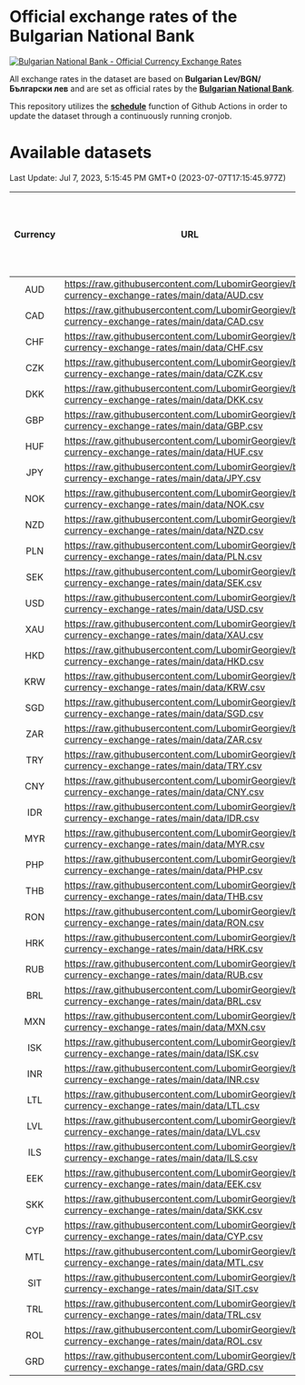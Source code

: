 # Official exchange rates of the Bulgarian National Bank

[![Bulgarian National Bank - Official Currency Exchange Rates](https://github.com/LubomirGeorgiev/bnb-currency-exchange-rates/actions/workflows/update-rates.yml/badge.svg?branch=main)](https://github.com/LubomirGeorgiev/bnb-currency-exchange-rates/actions/workflows/update-rates.yml)

All exchange rates in the dataset are based on **Bulgarian Lev/BGN/Български лев** and are set as official rates by the [**Bulgarian National Bank**](https://www.bnb.bg/Statistics/StExternalSector/StExchangeRates/StERForeignCurrencies/index.htm?toLang=_EN).

This repository utilizes the [**schedule**](https://docs.github.com/en/actions/reference/events-that-trigger-workflows) function of Github Actions in order to update the dataset through a continuously running cronjob.

# Available datasets

<!-- START LINKS (DO NOT EVER FU*ING DELETE THIS COMMENT FOR THE LOVE OF YOUR LIFE!!! IF YOU ARE CURIOS HOW IT WORKS, YOU CAN HAVE A LOOK AT ./src/updateReadme.ts) -->

Last Update: Jul 7, 2023, 5:15:45 PM GMT+0 (2023-07-07T17:15:45.977Z)

| Currency | URL                                                                                             | Number of records | Number of missing days that were filled in |
| :------: | ----------------------------------------------------------------------------------------------- | :---------------: | :----------------------------------------: |
|   AUD    | https://raw.githubusercontent.com/LubomirGeorgiev/bnb-currency-exchange-rates/main/data/AUD.csv |       8684        |                    2691                    |
|   CAD    | https://raw.githubusercontent.com/LubomirGeorgiev/bnb-currency-exchange-rates/main/data/CAD.csv |       8684        |                    2691                    |
|   CHF    | https://raw.githubusercontent.com/LubomirGeorgiev/bnb-currency-exchange-rates/main/data/CHF.csv |       8684        |                    2691                    |
|   CZK    | https://raw.githubusercontent.com/LubomirGeorgiev/bnb-currency-exchange-rates/main/data/CZK.csv |       8684        |                    2691                    |
|   DKK    | https://raw.githubusercontent.com/LubomirGeorgiev/bnb-currency-exchange-rates/main/data/DKK.csv |       8684        |                    2691                    |
|   GBP    | https://raw.githubusercontent.com/LubomirGeorgiev/bnb-currency-exchange-rates/main/data/GBP.csv |       8684        |                    2691                    |
|   HUF    | https://raw.githubusercontent.com/LubomirGeorgiev/bnb-currency-exchange-rates/main/data/HUF.csv |       8684        |                    2691                    |
|   JPY    | https://raw.githubusercontent.com/LubomirGeorgiev/bnb-currency-exchange-rates/main/data/JPY.csv |       8684        |                    2691                    |
|   NOK    | https://raw.githubusercontent.com/LubomirGeorgiev/bnb-currency-exchange-rates/main/data/NOK.csv |       8684        |                    2691                    |
|   NZD    | https://raw.githubusercontent.com/LubomirGeorgiev/bnb-currency-exchange-rates/main/data/NZD.csv |       8684        |                    2691                    |
|   PLN    | https://raw.githubusercontent.com/LubomirGeorgiev/bnb-currency-exchange-rates/main/data/PLN.csv |       8684        |                    2691                    |
|   SEK    | https://raw.githubusercontent.com/LubomirGeorgiev/bnb-currency-exchange-rates/main/data/SEK.csv |       8684        |                    2691                    |
|   USD    | https://raw.githubusercontent.com/LubomirGeorgiev/bnb-currency-exchange-rates/main/data/USD.csv |       8684        |                    2691                    |
|   XAU    | https://raw.githubusercontent.com/LubomirGeorgiev/bnb-currency-exchange-rates/main/data/XAU.csv |       8684        |                    2693                    |
|   HKD    | https://raw.githubusercontent.com/LubomirGeorgiev/bnb-currency-exchange-rates/main/data/HKD.csv |       8382        |                    2600                    |
|   KRW    | https://raw.githubusercontent.com/LubomirGeorgiev/bnb-currency-exchange-rates/main/data/KRW.csv |       8382        |                    2600                    |
|   SGD    | https://raw.githubusercontent.com/LubomirGeorgiev/bnb-currency-exchange-rates/main/data/SGD.csv |       8382        |                    2600                    |
|   ZAR    | https://raw.githubusercontent.com/LubomirGeorgiev/bnb-currency-exchange-rates/main/data/ZAR.csv |       8382        |                    2600                    |
|   TRY    | https://raw.githubusercontent.com/LubomirGeorgiev/bnb-currency-exchange-rates/main/data/TRY.csv |       6864        |                    2130                    |
|   CNY    | https://raw.githubusercontent.com/LubomirGeorgiev/bnb-currency-exchange-rates/main/data/CNY.csv |       6744        |                    2094                    |
|   IDR    | https://raw.githubusercontent.com/LubomirGeorgiev/bnb-currency-exchange-rates/main/data/IDR.csv |       6744        |                    2094                    |
|   MYR    | https://raw.githubusercontent.com/LubomirGeorgiev/bnb-currency-exchange-rates/main/data/MYR.csv |       6744        |                    2094                    |
|   PHP    | https://raw.githubusercontent.com/LubomirGeorgiev/bnb-currency-exchange-rates/main/data/PHP.csv |       6744        |                    2094                    |
|   THB    | https://raw.githubusercontent.com/LubomirGeorgiev/bnb-currency-exchange-rates/main/data/THB.csv |       6744        |                    2094                    |
|   RON    | https://raw.githubusercontent.com/LubomirGeorgiev/bnb-currency-exchange-rates/main/data/RON.csv |       6685        |                    2076                    |
|   HRK    | https://raw.githubusercontent.com/LubomirGeorgiev/bnb-currency-exchange-rates/main/data/HRK.csv |       6555        |                    2033                    |
|   RUB    | https://raw.githubusercontent.com/LubomirGeorgiev/bnb-currency-exchange-rates/main/data/RUB.csv |       6253        |                    1938                    |
|   BRL    | https://raw.githubusercontent.com/LubomirGeorgiev/bnb-currency-exchange-rates/main/data/BRL.csv |       5774        |                    1797                    |
|   MXN    | https://raw.githubusercontent.com/LubomirGeorgiev/bnb-currency-exchange-rates/main/data/MXN.csv |       5774        |                    1797                    |
|   ISK    | https://raw.githubusercontent.com/LubomirGeorgiev/bnb-currency-exchange-rates/main/data/ISK.csv |       5555        |                    1726                    |
|   INR    | https://raw.githubusercontent.com/LubomirGeorgiev/bnb-currency-exchange-rates/main/data/INR.csv |       5407        |                    1683                    |
|   LTL    | https://raw.githubusercontent.com/LubomirGeorgiev/bnb-currency-exchange-rates/main/data/LTL.csv |       5281        |                    1624                    |
|   LVL    | https://raw.githubusercontent.com/LubomirGeorgiev/bnb-currency-exchange-rates/main/data/LVL.csv |       4918        |                    1512                    |
|   ILS    | https://raw.githubusercontent.com/LubomirGeorgiev/bnb-currency-exchange-rates/main/data/ILS.csv |       4680        |                    1461                    |
|   EEK    | https://raw.githubusercontent.com/LubomirGeorgiev/bnb-currency-exchange-rates/main/data/EEK.csv |       4001        |                    1227                    |
|   SKK    | https://raw.githubusercontent.com/LubomirGeorgiev/bnb-currency-exchange-rates/main/data/SKK.csv |       2970        |                    912                     |
|   CYP    | https://raw.githubusercontent.com/LubomirGeorgiev/bnb-currency-exchange-rates/main/data/CYP.csv |       2906        |                    890                     |
|   MTL    | https://raw.githubusercontent.com/LubomirGeorgiev/bnb-currency-exchange-rates/main/data/MTL.csv |       2604        |                    799                     |
|   SIT    | https://raw.githubusercontent.com/LubomirGeorgiev/bnb-currency-exchange-rates/main/data/SIT.csv |       2544        |                    780                     |
|   TRL    | https://raw.githubusercontent.com/LubomirGeorgiev/bnb-currency-exchange-rates/main/data/TRL.csv |       1818        |                    559                     |
|   ROL    | https://raw.githubusercontent.com/LubomirGeorgiev/bnb-currency-exchange-rates/main/data/ROL.csv |       1697        |                    524                     |
|   GRD    | https://raw.githubusercontent.com/LubomirGeorgiev/bnb-currency-exchange-rates/main/data/GRD.csv |        361        |                    109                     |

<!-- END LINKS (DO NOT EVER FU*ING DELETE THIS COMMENT FOR THE LOVE OF YOUR LIFE!!! IF YOU ARE CURIOS HOW IT WORKS, YOU CAN HAVE A LOOK AT ./src/updateReadme.ts) -->
